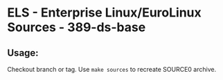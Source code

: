 # ELS - Enterprise Linux/EuroLinux Sources - 389-ds-base
 
## Usage:
  Checkout branch or tag. Use `make sources` to recreate  SOURCE0 archive.
